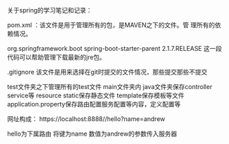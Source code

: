关于spring的学习笔记和记录：

pom.xml ：该文件是用于管理所有的包，是MAVEN之下的文件。管
理所有的依赖情况。

<parent>
		<groupId>org.springframework.boot</groupId>
		<artifactId>spring-boot-starter-parent</artifactId>
		<version>2.1.7.RELEASE</version>
		<relativePath/> <!-- lookup parent from repository -->
</parent>
这一段代码可以帮助管理下载最新的jre包。

.gitignore 该文件是用来选择在git时提交的文件情况，那些提交那些不提交

test文件夹之下管理所有的test文件
main文件夹内
java文件夹保存controller service等
resource static保存静态文件 template保存模板等文件
application.property保存路由配置服务配置等内容，定义配置等



网址构成：
https://localhost:8888//hello?name=andrew

hello为下属路由 将键为name 数值为andrew的参数传入服务器

